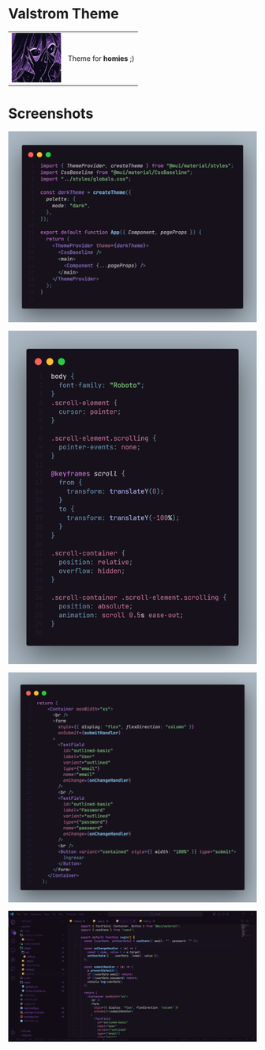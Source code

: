 # Valstrom Theme

<table>
<td>

<img src="images/pp.jpg" style="height: 100px"/>

</td>
<td>

Theme for **homies** ;)

</td>
</table>


# Screenshots

![code 1](/images/code_1.png)

![code 2](/images/code_2.png)

![code 3](/images/code_3.png)

![code 4](/images/code_4.png)